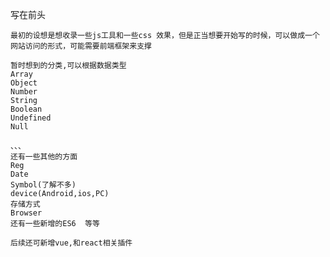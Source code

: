 写在前头

    最初的设想是想收录一些js工具和一些css 效果，但是正当想要开始写的时候，可以做成一个网站访问的形式，可能需要前端框架来支撑

    暂时想到的分类,可以根据数据类型
    Array 
    Object
    Number
    String
    Boolean
    Undefined
    Null

    、、、
    还有一些其他的方面 
    Reg
    Date
    Symbol(了解不多)
    device(Android,ios,PC)
    存储方式
    Browser
    还有一些新增的ES6  等等

    后续还可新增vue,和react相关插件

